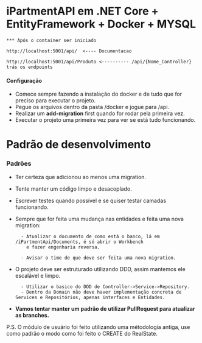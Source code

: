# iPartmentAPI em .NET Core + EntityFramework + Docker + MYSQL

	*** Após o container ser iniciado

	http://localhost:5001/api/  <---- Documentacao

	http://localhost:5001/api/Produto <---------- /api/{Nome_Controller} trás os endpoints
	
#### Configuração 
- Comece sempre fazendo a instalação do docker e de tudo que for preciso para executar o projeto.
- Pegue os arquivos dentro da pasta /docker e jogue para /api.
- Realizar um **add-migration** first quando for rodar pela primeira vez.
- Executar o projeto uma primeira vez para ver se está tudo funcionando.

# Padrão de desenvolvimento

### Padrões

- Ter certeza que adicionou ao menos uma migration.
- Tente manter um código limpo e desacoplado.
- Escrever testes quando possível e se quiser testar camadas funcionando.
- Sempre que for feita uma mudança nas entidades e feita uma nova migration:

		- Atualizar o documento de como está o banco, lá em /iPartmentApi/Documents, é só abrir o Workbench
		  e fazer engenharia reversa.
		
		- Avisar o time de que deve ser feita uma nova migration.

- O projeto deve ser estruturado utilizando DDD, assim mantemos ele escalável e limpo.

		- Utilizar o basico do DDD de Controller->Service->Repository.
		- Dentro da Domain não deve haver implementação concreta de Services e Repositórios, apenas interfaces e Entidades.

- **Vamos tentar manter um padrão de utilizar PullRequest para atualizar as branches.**


P.S. O módulo de usuário foi feito utilizando uma métodologia antiga, use como padrão o modo como foi feito o CREATE do RealState.


	



